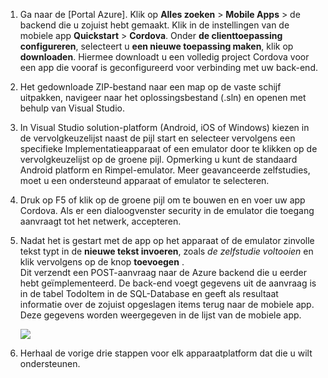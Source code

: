
1. Ga naar de [Portal Azure]. Klik op **Alles zoeken** > **Mobile Apps** > de backend die u zojuist hebt gemaakt. Klik in de instellingen van de mobiele app **Quickstart** > **Cordova**. Onder **de clienttoepassing configureren**, selecteert u **een nieuwe toepassing maken**, klik op **downloaden**. Hiermee downloadt u een volledig project Cordova voor een app die vooraf is geconfigureerd voor verbinding met uw back-end.

2. Het gedownloade ZIP-bestand naar een map op de vaste schijf uitpakken, navigeer naar het oplossingsbestand (.sln) en openen met behulp van Visual Studio.

5. In Visual Studio solution-platform (Android, iOS of Windows) kiezen in de vervolgkeuzelijst naast de pijl start en selecteer vervolgens een specifieke Implementatieapparaat of een emulator door te klikken op de vervolgkeuzelijst op de groene pijl. Opmerking u kunt de standaard Android platform en Rimpel-emulator. Meer geavanceerde zelfstudies, moet u een ondersteund apparaat of emulator te selecteren. 

6. Druk op F5 of klik op de groene pijl om te bouwen en en voer uw app Cordova. Als er een dialoogvenster security in de emulator die toegang aanvraagt tot het netwerk, accepteren.   

7. Nadat het is gestart met de app op het apparaat of de emulator zinvolle tekst typt in de **nieuwe tekst invoeren**, zoals _de zelfstudie voltooien_ en klik vervolgens op de knop **toevoegen** .  
Dit verzendt een POST-aanvraag naar de Azure backend die u eerder hebt geïmplementeerd. De back-end voegt gegevens uit de aanvraag is in de tabel TodoItem in de SQL-Database en geeft als resultaat informatie over de zojuist opgeslagen items terug naar de mobiele app. Deze gegevens worden weergegeven in de lijst van de mobiele app.

    ![](./media/app-service-mobile-cordova-quickstart/quickstart-startup.png)
    
8. Herhaal de vorige drie stappen voor elk apparaatplatform dat die u wilt ondersteunen.

[Azure Portal]: https://portal.azure.com/
